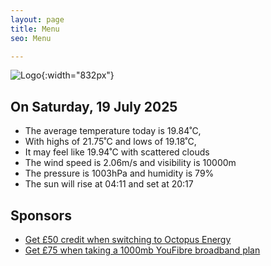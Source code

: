 ```yaml
---
layout: page
title: Menu
seo: Menu

---
```


![Logo](/images/logo.jpg){:width="832px"}

<!-- weather_marker starts -->
## On Saturday, 19 July 2025

- The average temperature today is 19.84˚C,
- With highs of 21.75˚C and lows of 19.18˚C,
- It may feel like 19.94˚C with scattered clouds
- The wind speed is 2.06m/s and visibility is 10000m
- The pressure is 1003hPa and humidity is 79%
- The sun will rise at 04:11 and set at 20:17

<!-- weather_marker ends -->

## Sponsors

- [Get £50 credit when switching to Octopus Energy](https://bit.ly/3oD1nnS)
- [Get £75 when taking a 1000mb YouFibre broadband plan](https://aklam.io/91zWhU?)
